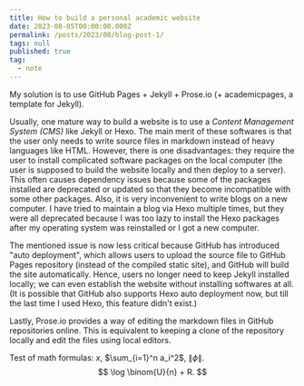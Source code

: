 ```yaml
---
title: How to build a personal academic website
date: 2023-08-05T00:00:00.000Z
permalink: /posts/2023/08/blog-post-1/
tags: null
published: true
tag:
  - note
---
```


My solution is to use GitHub Pages + Jekyll + Prose.io (+ academicpages, a template for Jekyll).

Usually, one mature way to build a website is to use a *Content Management System (CMS)* like Jekyll or Hexo. The main merit of these softwares is that the user only needs to write source files in markdown instead of heavy languages like HTML. However, there is one disadvantages: they require the user to install complicated software packages on the local computer (the user is supposed to build the website locally and then deploy to a server). This often causes dependency issues because some of the packages installed are deprecated or updated so that they become incompatible with some other packages. Also, it is very inconvenient to write blogs on a new computer. I have tried to maintain a blog via Hexo multiple times, but they were all deprecated because I was too lazy to install the Hexo packages after my operating system was reinstalled or I got a new computer.

The mentioned issue is now less critical because GitHub has introduced "auto deployment", which allows users to upload the source file to GitHub Pages repository (instead of the compiled static site), and GitHub will build the site automatically. Hence, users no longer need to keep Jekyll installed locally; we can even establish the website without installing softwares at all. (It is possible that GitHub also supports Hexo auto deployment now, but till the last time I used Hexo, this feature didn't exist.)

Lastly, Prose.io provides a way of editing the markdown files in GitHub repositories online. This is equivalent to keeping a clone of the repository locally and edit the files using local editors.

Test of math formulas: $x$, $\sum_{i=1}^n a_i^2$, $\Big\lVert\phi\Big\rVert$.
$$
\log \binom{U}{n} + R.
$$

